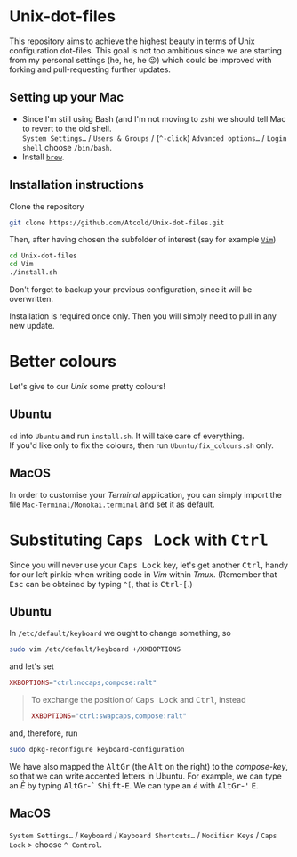 # Unix-dot-files

This repository aims to achieve the highest beauty in terms of Unix configuration dot-files.
This goal is not too ambitious since we are starting from my personal settings (he, he, he :wink:) which could be improved with forking and pull-requesting further updates.


## Setting up your Mac

- Since I'm still using Bash (and I'm not moving to `zsh`) we should tell Mac to revert to the old shell. \
  `System Settings…` / `Users & Groups` / (`^-click`) `Advanced options…` / `Login shell` choose `/bin/bash`.
- Install [`brew`](https://brew.sh/).

## Installation instructions

Clone the repository

```bash
git clone https://github.com/Atcold/Unix-dot-files.git
```

Then, after having chosen the subfolder of interest (say for example [`Vim`](https://github.com/Atcold/Unix-dot-files/tree/master/Vim))

```bash
cd Unix-dot-files
cd Vim
./install.sh
```

Don't forget to backup your previous configuration, since it will be overwritten.

Installation is required once only. Then you will simply need to pull in any new update.


# Better colours

Let's give to our *Unix* some pretty colours!


## Ubuntu

`cd` into `Ubuntu` and run `install.sh`. It will take care of everything.  
If you'd like only to fix the colours, then run `Ubuntu/fix_colours.sh` only.


## MacOS

In order to customise your *Terminal* application, you can simply import the file `Mac-Terminal/Monokai.terminal` and set it as default.


# Substituting <kbd>Caps Lock</kbd> with <kbd>Ctrl</kbd>

Since you will never use your <kbd>Caps Lock</kbd> key, let's get another <kbd>Ctrl</kbd>, handy for our left pinkie when writing code in *Vim* within *Tmux*.
(Remember that <kbd>Esc</kbd> can be obtained by typing `^[`, that is <kbd>Ctrl</kbd>-<kbd>[</kbd>.)


## Ubuntu

In `/etc/default/keyboard` we ought to change something, so

```bash
sudo vim /etc/default/keyboard +/XKBOPTIONS
```

and let's set

```lua
XKBOPTIONS="ctrl:nocaps,compose:ralt"
```

> To exchange the position of <kbd>Caps Lock</kbd> and <kbd>Ctrl</kbd>, instead
> ```lua
> XKBOPTIONS="ctrl:swapcaps,compose:ralt"
> ```

and, therefore, run

```bash
sudo dpkg-reconfigure keyboard-configuration
```

We have also mapped the <kbd>AltGr</kbd> (the <kbd>Alt</kbd> on the right) to the *compose-key*, so that we can write accented letters in Ubuntu.
For example, we can type an *È* by typing <kbd>AltGr</kbd>-<kbd>`</kbd> <kbd>Shift</kbd>-<kbd>E</kbd>.
We can type an *é* with <kbd>AltGr</kbd>-<kbd>'</kbd> <kbd>E</kbd>.


## MacOS

`System Settings…` / `Keyboard` / `Keyboard Shortcuts…` / `Modifier Keys` / `Caps Lock` > choose `^ Control`.
